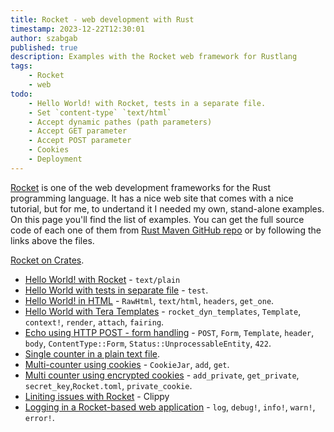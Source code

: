 ```yaml
---
title: Rocket - web development with Rust
timestamp: 2023-12-22T12:30:01
author: szabgab
published: true
description: Examples with the Rocket web framework for Rustlang
tags:
    - Rocket
    - web
todo:
    - Hello World! with Rocket, tests in a separate file.
    - Set `content-type` `text/html`
    - Accept dynamic pathes (path parameters)
    - Accept GET parameter
    - Accept POST parameter
    - Cookies
    - Deployment
---
```


[Rocket](https://rocket.rs/) is one of the web development frameworks for the Rust programming language. It has a nice web site that comes with a nice
tutorial, but for me, to undertand it I needed my own, stand-alone examples. On this page you'll find the list of examples. You can get the full source
code of each one of them from [Rust Maven GitHub repo](https://github.com/szabgab/rust.code-maven.com/) or by following the links above the files.

[Rocket on Crates](https://crates.io/crates/rocket).


* [Hello World! with Rocket](/rocket-hello-world) - `text/plain`
* [Hello World with tests in separate file](/rocket-hello-world-separating-tests) - `test`.
* [Hello World! in HTML](/rocket-hello-world-html) - `RawHtml`, `text/html`, `headers`, `get_one`.
* [Hello World with Tera Templates](/rocket-hello-world-tera-template) - `rocket_dyn_templates`, `Template`, `context!`, `render`, `attach`, `fairing`.
* [Echo using HTTP POST - form handling](/rocket-echo-post) - `POST`, `Form`, `Template`, `header`, `body`, `ContentType::Form`, `Status::UnprocessableEntity`, `422`.
* [Single counter in a plain text file](/rocket-single-counter-in-text-file).
* [Multi-counter using cookies](/rocket-multi-counter-using-cookies) - `CookieJar`, `add`, `get`.
* [Multi counter using encrypted cookies](/rocket-multi-counter-using-encrypted-cookies) - `add_private`, `get_private`, `secret_key`,`Rocket.toml`, `private_cookie`.
* [Liniting issues with Rocket](/rocket-linting) - Clippy
* [Logging in a Rocket-based web application](/rocket-logging) - `log`, `debug!`, `info!`, `warn!`,  `error!`.
